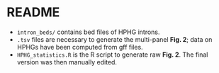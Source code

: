 # README
- <code>intron_beds/</code> contains bed files of HPHG introns. 
- <code>.tsv</code> files are necessary to generate the multi-panel **Fig. 2**; data on HPHGs have been computed from gff files.
- <code>HPHG_statistics.R</code> is the R script to generate raw **Fig. 2**. The final version was then manually edited.
